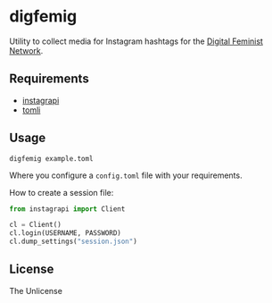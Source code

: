 # digfemig

Utility to collect media for Instagram hashtags for the [Digital Feminist Network](https://digfemnet.org/).

## Requirements

* [instagrapi](https://github.com/subzeroid/instagrapi)
* [tomli](https://pypi.org/project/tomli/)

## Usage

```
digfemig example.toml
```

Where you configure a `config.toml` file with your requirements.

How to create a session file:

```python
from instagrapi import Client

cl = Client()
cl.login(USERNAME, PASSWORD)
cl.dump_settings("session.json")
```

## License

The Unlicense
